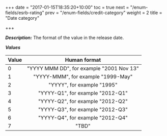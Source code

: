 +++
date = "2017-01-15T18:35:20+10:00"
toc = true
next = "/enum-fields/esrb-rating"
prev = "/enum-fields/credit-category"
weight = 2
title = "Date category"

+++

***Description:*** The format of the value in the release date.

***Values***

| Value | Human format |
| ----- |:----:|
| 0     | "YYYY MMM DD", for example "2001 Nov 13" |
| 1     | "YYYY-MMM", for example "1999-May" |
| 2     | "YYYY", for example "1995" |
| 3     | "YYYY-Q1", for example "2012-Q1" |
| 4     | "YYYY-Q2", for example "2012-Q2" |
| 5     | "YYYY-Q3", for example "2012-Q3" |
| 6     | "YYYY-Q4", for example "2012-Q4" |
| 7     | "TBD" |
